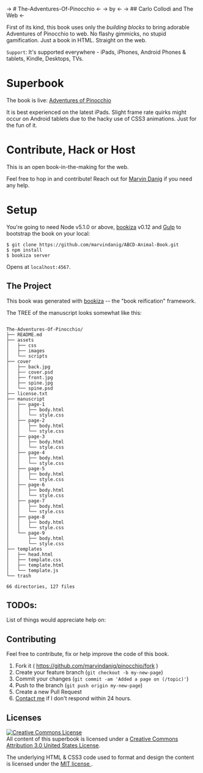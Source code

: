 -> # The-Adventures-Of-Pinocchio <-
-> by <-
-> ## Carlo Collodi and The Web <-
 
First of its kind, this book uses only the *building blocks* to bring adorable Adventures of Pinocchio to web. No flashy gimmicks, no stupid gamification. Just a book in HTML. Straight on the web. 

`Support`: It's supported everywhere - iPads, iPhones, Android Phones & tablets, Kindle, Desktops, TVs. 

# Superbook
The book is live: [Adventures of Pinocchio](https://bubbl.in/cover/pinocchio-by-marvin-danig/)

It is best experienced on the latest iPads. Slight frame rate quirks might occur on Android tablets due to the hacky use of CSS3 animations. Just for the fun of it.

# Contribute, Hack or Host 

This is an open book-in-the-making for the web. 

Feel free to hop in and contribute! Reach out for [Marvin Danig](https://twitter.com/marvindanig) if you need any help.

# Setup

You're going to need Node v5.1.0 or above, [bookiza](http://bookiza.io) v0.12 and [Gulp](http://gulpjs.com/) to bootstrap the book on your local:


```
$ git clone https://github.com/marvindanig/ABCD-Animal-Book.git
$ npm install
$ bookiza server

```

Opens at `localhost:4567`.


## The Project
This book was generated with [bookiza](https://bookiza.io) -- the "book reification" framework. 

The TREE of the manuscript looks somewhat like this:

```

The-Adventures-Of-Pinocchio/
├── README.md
├── assets
│   ├── css
│   ├── images
│   └── scripts
├── cover
│   ├── back.jpg
│   ├── cover.psd
│   ├── front.jpg
│   ├── spine.jpg
│   └── spine.psd
├── license.txt
├── manuscript
│   ├── page-1
│   │   ├── body.html
│   │   └── style.css
│   ├── page-2
│   │   ├── body.html
│   │   └── style.css
│   ├── page-3
│   │   ├── body.html
│   │   └── style.css
│   ├── page-4
│   │   ├── body.html
│   │   └── style.css
│   ├── page-5
│   │   ├── body.html
│   │   └── style.css
│   ├── page-6
│   │   ├── body.html
│   │   └── style.css
│   ├── page-7
│   │   ├── body.html
│   │   └── style.css
│   ├── page-8
│   │   ├── body.html
│   │   └── style.css
│   └── page-9
│       ├── body.html
│       └── style.css
├── templates
│   ├── head.html
│   ├── template.css
│   ├── template.html
│   └── template.js
└── trash

66 directories, 127 files

```
## TODOs:
List of things would appreciate help on:


## Contributing

Feel free to contribute, fix or help improve the code of this book. 

1. Fork it ( https://github.com/marvindanig/pinocchio/fork )
2. Create your feature branch (`git checkout -b my-new-page`)
3. Commit your changes (`git commit -am 'Added a page on (/topic)'`)
4. Push to the branch (`git push origin my-new-page`)
5. Create a new Pull Request
6. <a href = "mailto:marvin@bubbl.in">Contact me</a> if I don't respond within 24 hours.

## Licenses
[![Creative Commons License](https://i.creativecommons.org/l/by/3.0/us/88x31.png)](http://creativecommons.org/licenses/by/3.0/us/)  
All content of this superbook is licensed under a [Creative Commons Attribution 3.0 United States License](http://creativecommons.org/licenses/by/3.0/us/).

The underlying HTML & CSS3 code used to format and design the content is licensed under the <a href="http://opensource.org/licenses/mit-license.php">MIT license </a>.
